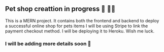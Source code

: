 ## Pet shop creattion in progress 🔧 👨‍💻

This is a MERN project. It contains both the frontend and backend to deploy a successful online shop for pets items
I will be using Stripe to link the payment checkout method. I will be deploying it to Heroku. Wish me luck.

### I will be adding more details soon 📝
